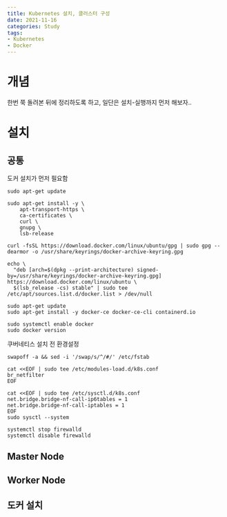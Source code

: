 ```yaml
---
title: Kubernetes 설치, 클러스터 구성
date: 2021-11-16
categories: Study
tags:
- Kubernetes
- Docker
---
```



# 개념

한번 쭉 돌려본 뒤에 정리하도록 하고, 일단은 설치-실행까지 먼저 해보자..

# 설치

## 공통

도커 설치가 먼저 필요함

```shell
sudo apt-get update

sudo apt-get install -y \
    apt-transport-https \
    ca-certificates \
    curl \
    gnupg \
    lsb-release

curl -fsSL https://download.docker.com/linux/ubuntu/gpg | sudo gpg --dearmor -o /usr/share/keyrings/docker-archive-keyring.gpg

echo \
  "deb [arch=$(dpkg --print-architecture) signed-by=/usr/share/keyrings/docker-archive-keyring.gpg] https://download.docker.com/linux/ubuntu \
  $(lsb_release -cs) stable" | sudo tee /etc/apt/sources.list.d/docker.list > /dev/null

sudo apt-get update
sudo apt-get install -y docker-ce docker-ce-cli containerd.io

sudo systemctl enable docker
sudo docker version
```

쿠버네티스 설치 전 환경설정
```shell
swapoff -a && sed -i '/swap/s/^/#/' /etc/fstab

cat <<EOF | sudo tee /etc/modules-load.d/k8s.conf
br_netfilter
EOF

cat <<EOF | sudo tee /etc/sysctl.d/k8s.conf
net.bridge.bridge-nf-call-ip6tables = 1
net.bridge.bridge-nf-call-iptables = 1
EOF
sudo sysctl --system

systemctl stop firewalld 
systemctl disable firewalld
```

## Master Node

## Worker Node

## 도커 설치

<!--
쿠버네티스 설치 (kubeadm, kubectl, kubelet)

sudo apt-get update
sudo apt-get install -y apt-transport-https ca-certificates curl

sudo curl -fsSLo /usr/share/keyrings/kubernetes-archive-keyring.gpg https://packages.cloud.google.com/apt/doc/apt-key.gpg

echo "deb [signed-by=/usr/share/keyrings/kubernetes-archive-keyring.gpg] https://apt.kubernetes.io/ kubernetes-xenial main" | sudo tee /etc/apt/sources.list.d/kubernetes.list
 
sudo apt-get update
sudo apt-get install -y kubelet kubeadm kubectl
sudo apt-mark hold kubelet kubeadm kubectl

sudo systemctl start kubelet
sudo systemctl enable kubelet

클러스터 구성
마스터
(마스터에서만) (컨트롤 플레인 구성)
kubeadm init

-> 하는중에 에러 남. kubelet 실행이 안 되는 중

sudo mkdir /etc/docker
cat <<EOF | sudo tee /etc/docker/daemon.json
{
  "exec-opts": ["native.cgroupdriver=systemd"],
  "log-driver": "json-file",
  "log-opts": {
    "max-size": "100m"
  },
  "storage-driver": "overlay2"
}
EOF


이후 재부팅, sudo kubeadm reset 하고 다시 init 하니까 됨
이러면 마스터에 컴포넌트가 생성됨 (api, 컨트롤러, 스케줄러, etcd, coreDNS) 
설치 완료시 then you can join any number of worker nodes by running the following on each as root: 아래 토큰이 생성됨
저장해두기 -> 워커노드 등록시 필요함
근데 이거 유효기간이 엄청 짧아서 금방 사라짐.. 나는 여기까지 해놓고 워커 등록을 며칠 후에 했는데, 토큰 재생성 했음
토큰 재생성 방법
kubeadm token create --ttl 0 (ttl은 유효기간. 10m, 100h 등. 0은 만료기간 없음)
해시값 구하기 (불변인듯?) : openssl x509 -pubkey -in /etc/kubernetes/pki/ca.crt | openssl rsa -pubin -outform der 2>/dev/null | openssl dgst -sha256 -hex | sed 's/^.* //'
kubeadm token list (토큰 리스트 보기)

kubectl get nodes -> 현재 노드 보기
근데 실행 안됨. 왜와이? path 등록 안되어있으니까.

mkdir -p $HOME/.kube
sudo cp -i /etc/kubernetes/admin.conf $HOME/.kube/config
sudo chown $(id -u):$(id -g) $HOME/.kube/config  이후 다시 kubectl get nodes 하면 잘 뜸

마스터가 not ready일텐데, 컨테이너 네트워크가 설치되지 않아서 그럼.
네트워크 애드온 설치 (컨테이너끼리 통신 가능하게)
 kubectl apply -f "https://cloud.weave.works/k8s/net?k8s-version=$(kubectl version | base64 | tr -d '\n')"
(마스터에서만 실행하면 됨)

워커
앞서 만들어둔 토큰을 그대로 노드들에 복사해서 실행하면 됨
kubeadm join [master-node-ip]:[port] --token [token] --discovery-token-ca-cert-hash sha256:[hash키]
-> 실행 안됨.. (에러로그 보려면 --v=5)
워커의 kubelet이 계속 죽어서 재실행되는 현상 -> 알고보니 원래 그럼

/etc/docker 에
{
  "exec-opts": ["native.cgroupdriver=systemd"],
  "log-driver": "json-file",
  "log-opts": {
    "max-size": "100m"
  },
  "storage-driver": "overlay2"
}
추가 후
sudo systemctl daemon-reload
sudo systemctl restart docker

sudo vi /etc/fstab
swap 라인 주석처리

이후 sudo reboot
다시 쿠브아담 조인 하면 잘 됨.
마스터에서 kubectl get nodes 실행시 노드 나옴

-- kube 명령어들 자동완성 등록방법
source <(kubectl completion bash)
echo "source <(kubectl completion bash)" >> ~/.bashrc
kubectl->kubeadm 동일하게 하면 kubeadm도 됨

__>